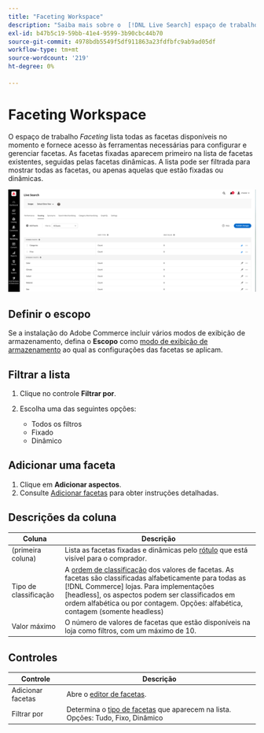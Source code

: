 ```yaml
---
title: "Faceting Workspace"
description: "Saiba mais sobre o  [!DNL Live Search] espaço de trabalho facetado."
exl-id: b47b5c19-59bb-41e4-9599-3b90cbc44b70
source-git-commit: 4978bdb5549f5df911863a23fdfbfc9ab9ad05df
workflow-type: tm+mt
source-wordcount: '219'
ht-degree: 0%

---
```


# Faceting Workspace

O espaço de trabalho *Faceting* lista todas as facetas disponíveis no momento e fornece acesso às ferramentas necessárias para configurar e gerenciar facetas. As facetas fixadas aparecem primeiro na lista de facetas existentes, seguidas pelas facetas dinâmicas. A lista pode ser filtrada para mostrar todas as facetas, ou apenas aquelas que estão fixadas ou dinâmicas.

![Espaço de trabalho facetado](assets/faceting-workspace.png)

## Definir o escopo

Se a instalação do Adobe Commerce incluir vários modos de exibição de armazenamento, defina o **Escopo** como [modo de exibição de armazenamento](https://experienceleague.adobe.com/docs/commerce-admin/start/setup/websites-stores-views.html#scope-settings) ao qual as configurações das facetas se aplicam.

## Filtrar a lista

1. Clique no controle **Filtrar por**.
1. Escolha uma das seguintes opções:

   * Todos os filtros
   * Fixado
   * Dinâmico

## Adicionar uma faceta

1. Clique em **Adicionar aspectos**.
1. Consulte [Adicionar facetas](facets-add.md) para obter instruções detalhadas.

## Descrições da coluna

| Coluna | Descrição |
|--- |--- |
| (primeira coluna) | Lista as facetas fixadas e dinâmicas pelo [rótulo](facets-type.md) que está visível para o comprador. |
| Tipo de classificação | A [ordem de classificação](facets-type.md) dos valores de facetas. As facetas são classificadas alfabeticamente para todas as [!DNL Commerce] lojas. Para implementações [headless], os aspectos podem ser classificados em ordem alfabética ou por contagem. Opções: alfabética, contagem (somente headless) |
| Valor máximo | O número de valores de facetas que estão disponíveis na loja como filtros, com um máximo de 10. |

## Controles

| Controle | Descrição |
|--- |--- |
| Adicionar facetas | Abre o [editor de facetas](facets-add.md). |
| Filtrar por | Determina o [tipo de facetas](facets-type.md) que aparecem na lista. Opções: Tudo, Fixo, Dinâmico |
